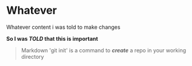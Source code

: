 # Whatever
Whatever content
i was told to make changes 

**So I was _TOLD_ that this is important**
> Markdown
'git init' is a command to **_create_** a repo in your working directory
